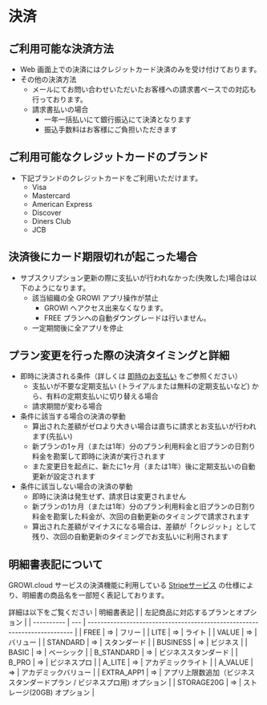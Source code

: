 # 決済
## ご利用可能な決済方法
- Web 画面上での決済にはクレジットカード決済のみを受け付けております。
- その他の決済方法
    - メールにてお問い合わせいただいたお客様への請求書ベースでの対応も行っております。
    - 請求書払いの場合
        - 一年一括払いにて銀行振込にて決済となります
        - 振込手数料はお客様にご負担いただきます

## ご利用可能なクレジットカードのブランド
- 下記ブランドのクレジットカードをご利用いただけます。
    - Visa
    - Mastercard
    - American Express
    - Discover
    - Diners Club
    - JCB


## 決済後にカード期限切れが起こった場合
- サブスクリプション更新の際に支払いが行われなかった(失敗した)場合は以下のようになります。
    - 該当組織の全 GROWI アプリ操作が禁止
        - GROWI へアクセス出来なくなります。
        - FREE プランへの自動ダウングレードは行いません。
    - 一定期間後に全アプリを停止

## プラン変更を行った際の決済タイミングと詳細
- 即時に決済される条件（詳しくは [即時のお支払い](https://stripe.com/docs/billing/subscriptions/upgrade-downgrade#immediate-payment) をご参照ください）
    - 支払いが不要な定期支払い (トライアルまたは無料の定期支払いなど) から、有料の定期支払いに切り替える場合
    - 請求期間が変わる場合
- 条件に該当する場合の決済の挙動
    - 算出された差額がゼロより大きい場合は直ちに請求とお支払いが行われます(先払い)
    - 新プランの1ヶ月（または1年）分のプラン利用料金と旧プランの日割り料金を勘案して即時に決済が実行されます
    - また変更日を起点に、新たに1ヶ月（または1年）後に定期支払いの自動更新が設定されます
- 条件に該当しない場合の決済の挙動
    - 即時に決済は発生せず、請求日は変更されません
    - 新プランの1カ月（または1年）分のプラン利用料金と旧プランの日割り料金を勘案した料金が、次回の自動更新のタイミングで請求されます
    - 算出された差額がマイナスになる場合は、差額が「クレジット」として残り、次回の自動更新のタイミングでお支払いに利用されます

## 明細書表記について
GROWI.cloud サービスの決済機能に利用している [Stripeサービス](https://stripe.com/jp) の仕様により、明細書の商品名を一部短く表記しております。

詳細は以下をご覧ください
| 明細書表記 |     | 左記商品に対応するプランとオプション                                      |
| ---------- | --- | ------------------------------------------------------------------------- |
| FREE       | =>  | フリー                                                                    |
| LITE       | =>  | ライト                                                                    |
| VALUE      | =>  | バリュー                                                                  |
| STANDARD   | =>  | スタンダード                                                              |
| BUSINESS   | =>  | ビジネス                                                                  |
| BASIC      | =>  | ベーシック                                                                |
| B_STANDARD | =>  | ビジネススタンダード                                                      |
| B_PRO      | =>  | ビジネスプロ                                                              |
| A_LITE     | =>  | アカデミックライト                                                        |
| A_VALUE    | =>  | アカデミックバリュー                                                      |
| EXTRA_APP1 | =>  | アプリ上限数追加（ビジネススタンダードプラン / ビジネスプロ用) オプション |
| STORAGE20G | =>  | ストレージ(20GB) オプション                                               |

